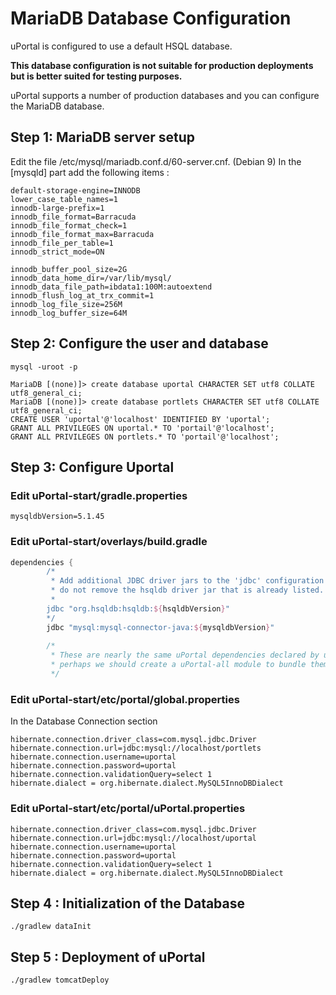# MariaDB Database Configuration

uPortal is configured to use a default HSQL database.

**This database configuration is not suitable for production deployments but is better suited for testing purposes.**

uPortal supports a number of production databases and you can configure the MariaDB database.

## Step 1: MariaDB server setup
Edit the file /etc/mysql/mariadb.conf.d/60-server.cnf. (Debian 9)
In the [mysqld] part add the following items :

```properties
default-storage-engine=INNODB
lower_case_table_names=1
innodb-large-prefix=1
innodb_file_format=Barracuda
innodb_file_format_check=1
innodb_file_format_max=Barracuda
innodb_file_per_table=1
innodb_strict_mode=ON

innodb_buffer_pool_size=2G
innodb_data_home_dir=/var/lib/mysql/
innodb_data_file_path=ibdata1:100M:autoextend
innodb_flush_log_at_trx_commit=1
innodb_log_file_size=256M
innodb_log_buffer_size=64M
```

## Step 2: Configure the user and database
```properties
mysql -uroot -p

MariaDB [(none)]> create database uportal CHARACTER SET utf8 COLLATE utf8_general_ci;
MariaDB [(none)]> create database portlets CHARACTER SET utf8 COLLATE utf8_general_ci;
CREATE USER 'uportal'@'localhost' IDENTIFIED BY 'uportal';
GRANT ALL PRIVILEGES ON uportal.* TO 'portail'@'localhost';
GRANT ALL PRIVILEGES ON portlets.* TO 'portail'@'localhost';
```
## Step 3: Configure Uportal 

### Edit uPortal-start/gradle.properties 
```properties
mysqldbVersion=5.1.45
```
### Edit uPortal-start/overlays/build.gradle
```gradle
dependencies {
        /*
         * Add additional JDBC driver jars to the 'jdbc' configuration below;
         * do not remove the hsqldb driver jar that is already listed.
         *
        jdbc "org.hsqldb:hsqldb:${hsqldbVersion}"
        */
        jdbc "mysql:mysql-connector-java:${mysqldbVersion}"
        
        /*
         * These are nearly the same uPortal dependencies declared by uPortal-webapp;
         * perhaps we should create a uPortal-all module to bundle them all as transitives.
         */

```

### Edit uPortal-start/etc/portal/global.properties 

In the Database Connection section
```properties
hibernate.connection.driver_class=com.mysql.jdbc.Driver
hibernate.connection.url=jdbc:mysql://localhost/portlets
hibernate.connection.username=uportal
hibernate.connection.password=uportal
hibernate.connection.validationQuery=select 1
hibernate.dialect = org.hibernate.dialect.MySQL5InnoDBDialect
```
### Edit uPortal-start/etc/portal/uPortal.properties

```properties
hibernate.connection.driver_class=com.mysql.jdbc.Driver
hibernate.connection.url=jdbc:mysql://localhost/uportal
hibernate.connection.username=uportal
hibernate.connection.password=uportal
hibernate.connection.validationQuery=select 1
hibernate.dialect = org.hibernate.dialect.MySQL5InnoDBDialect
```

## Step 4 : Initialization of the Database
```shell
./gradlew dataInit
```
## Step 5 : Deployment of uPortal
```shell
./gradlew tomcatDeploy
```
